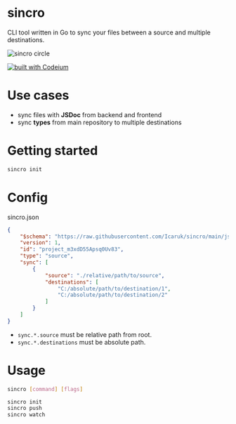 # sincro

CLI tool written in Go to sync your files between a source and multiple destinations.

![sincro circle](https://i.imgur.com/NCAcwYQ.png)


[![built with Codeium](https://codeium.com/badges/main)](https://codeium.com)



# Use cases

- sync files with **JSDoc** from backend and frontend
- sync **types** from main repository to multiple destinations



# Getting started

```bash
sincro init
```



# Config

sincro.json
```json
{
	"$schema": "https://raw.githubusercontent.com/Icaruk/sincro/main/json-schema.json",
	"version": 1,
	"id": "project_m3xdD55Apsq0Uv83",
	"type": "source",
	"sync": [
		{
			"source": "./relative/path/to/source",
			"destinations": [
				"C:/absolute/path/to/destination/1",
				"C:/absolute/path/to/destination/2"
			]
		}
	]
}
```

- `sync.*.source` must be relative path from root.
- `sync.*.destinations` must be absolute path.



# Usage

```bash
sincro [command] [flags]

sincro init
sincro push
sincro watch
```
